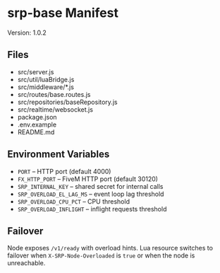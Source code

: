 # srp-base Manifest

Version: 1.0.2

## Files
- src/server.js
- src/util/luaBridge.js
- src/middleware/*.js
- src/routes/base.routes.js
- src/repositories/baseRepository.js
- src/realtime/websocket.js
- package.json
- .env.example
- README.md

## Environment Variables
- `PORT` – HTTP port (default 4000)
- `FX_HTTP_PORT` – FiveM HTTP port (default 30120)
- `SRP_INTERNAL_KEY` – shared secret for internal calls
- `SRP_OVERLOAD_EL_LAG_MS` – event loop lag threshold
- `SRP_OVERLOAD_CPU_PCT` – CPU threshold
- `SRP_OVERLOAD_INFLIGHT` – inflight requests threshold

## Failover
Node exposes `/v1/ready` with overload hints. Lua resource switches to failover when `X-SRP-Node-Overloaded` is `true` or when the node is unreachable.
